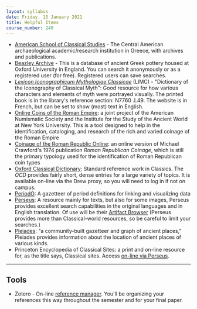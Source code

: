 ```yaml
---
layout: syllabus
date: Friday, 15 January 2021
title: Helpful Items
course_number: 240
---
```


- [American School of Classical Studies](http://agora.ascsa.net/research) - The Central American archaeological academic/research institution in Greece, with archives and publications.
- [Beazley Archive](https://www.beazley.ox.ac.uk/pottery/default.htm) - This is a database of ancient Greek pottery housed at Oxford University in England. You can search it anonymously or as a registered user (for free). Registered users can save searches.
- [*Lexicon Iconographicum Mythologiae Classicae*](http://www.limc-france.fr) (LIMC) - "Dictionary of the Iconography of Classical Myth": Good resource for how various characters and elements of myth were portrayed visually. The printed book is in the library's reference section: N7760 .L49. The website is in French, but can be set to show (most) text in English.
- [Online Coins of the Roman Empire](http://numismatics.org/ocre/): a joint project of the American Numismatic Society and the Institute for the Study of the Ancient World at New York University. This is a tool designed to help in the identification, cataloging, and research of the rich and varied coinage of the Roman Empire
- [Coinage of the Roman Republic Online](http://numismatics.org/crro/): an online version of Michael Crawford's 1974 publication *Roman Republican Coinage*, which is still the primary typology used for the identification of Roman Republican coin types
- [Oxford Classical Dictionary](http://www.oxfordreference.com.ezproxy.drew.edu/view/10.1093/acref/9780199545568.001.0001/acref-9780199545568): Standard reference work in Classics. The *OCD* provides fairly short, dense entries for a large variety of topics. It is available on-line via the Drew proxy, so you will need to log in if not on campus.
- [PeriodO](http://perio.do): A gazetteer of period definitions for linking and visualizing data
- [Perseus](http://www.perseus.tufts.edu): A resource mainly for texts, but also for some images, Perseus provides excellent search capabilities in the original languages and in English translation. Of use will be their [Artifact Browser](http://www.perseus.tufts.edu/hopper/artifactBrowser) (Perseus provides more than Classical-world resources, so be careful to limit your searches.)
- [Pleiades](http://pleiades.stoa.org): "a community-built gazetteer and graph of ancient places," Pleiades provides information about the location of ancient places of various kinds.
- Princeton Encyclopedia of Classical Sites: a print and on-line resource for, as the title says, Classical sites. Access [on-line via Perseus](http://www.perseus.tufts.edu/hopper/search?doc=Perseus%3atext%3a1999.04.0006).

-----

## Tools

- Zotero - On-line [reference manager](https://zotero.org/). You'll be organizing your references this way throughout the semester and for your final paper.
